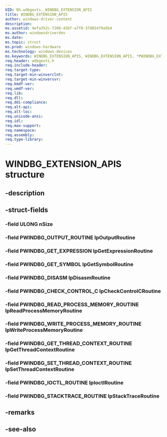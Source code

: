 ```yaml
---
UID: NS.wdbgexts._WINDBG_EXTENSION_APIS
title: WINDBG_EXTENSION_APIS
author: windows-driver-content
description: 
ms.assetid: 4efa352c-f208-43bf-a7f0-37d02479a5b4
ms.author: windowsdriverdev
ms.date: 
ms.topic: struct
ms.prod: windows-hardware
ms.technology: windows-devices
ms.keywords: WINDBG_EXTENSION_APIS, WINDBG_EXTENSION_APIS, *PWINDBG_EXTENSION_APIS
req.header: wdbgexts.h
req.include-header:
req.target-type:
req.target-min-winverclnt:
req.target-min-winversvr:
req.kmdf-ver:
req.umdf-ver:
req.lib:
req.dll:
req.ddi-compliance:
req.alt-api:
req.alt-loc:
req.unicode-ansi:
req.idl:
req.max-support:
req.namespace:
req.assembly:
req.type-library:
---
```


# WINDBG_EXTENSION_APIS structure

## -description



## -struct-fields

### -field ULONG nSize			
 	
### -field PWINDBG_OUTPUT_ROUTINE lpOutputRoutine			
 	
### -field PWINDBG_GET_EXPRESSION lpGetExpressionRoutine			
 	
### -field PWINDBG_GET_SYMBOL lpGetSymbolRoutine			
 	
### -field PWINDBG_DISASM lpDisasmRoutine			
 	
### -field PWINDBG_CHECK_CONTROL_C lpCheckControlCRoutine			
 	
### -field PWINDBG_READ_PROCESS_MEMORY_ROUTINE lpReadProcessMemoryRoutine			
 	
### -field PWINDBG_WRITE_PROCESS_MEMORY_ROUTINE lpWriteProcessMemoryRoutine			
 	
### -field PWINDBG_GET_THREAD_CONTEXT_ROUTINE lpGetThreadContextRoutine			
 	
### -field PWINDBG_SET_THREAD_CONTEXT_ROUTINE lpSetThreadContextRoutine			
 	
### -field PWINDBG_IOCTL_ROUTINE lpIoctlRoutine			
 	
### -field PWINDBG_STACKTRACE_ROUTINE lpStackTraceRoutine			
 	
## -remarks

## -see-also